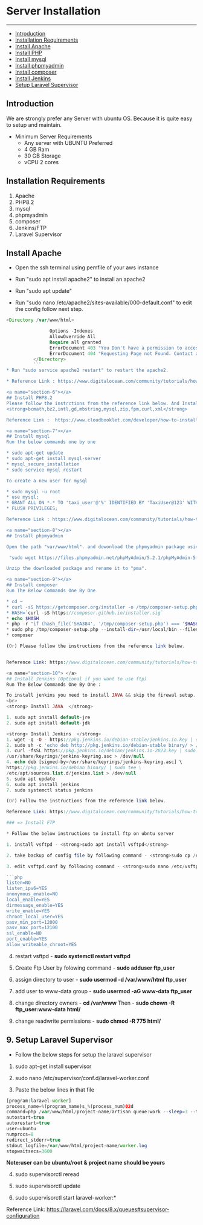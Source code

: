# Server Installation

---

- [Introduction](#section-1)
- [Installation Requirements](#section-2)
- [Install Apache](#section-5)
- [Install PHP](#section-6)
- [Install mysql](#section-7)
- [Install phpmyadmin](#section-8)
- [Install composer](#section-9)
- [Install Jenkins](#section-10)
- [Setup Laravel Supervisor](#section-12)

<a name="section-1"></a>
## Introduction

We are strongly prefer any Server with ubuntu OS. Because it is quite easy to setup and maintain.

* Minimum Server Requirements
    * Any server with UBUNTU Preferred
    * 4 GB Ram
    * 30 GB Storage
    * vCPU 2 cores

<a name="section-2"></a>
## Installation Requirements

1. Apache
2. PHP8.2
3. mysql
4. phpmyadmin
5. composer
6. Jenkins/FTP
7. Laravel Supervisor


<a name="section-3"></a>

<a name="section-5"></a>
## Install Apache

* Open the ssh terminal using pemfile of your aws instance

* Run "sudo apt install apache2" to install an apache2

* Run "sudo apt update"

* Run "sudo nano /etc/apache2/sites-available/000-default.conf" to edit the config follow next step.

```php
<Directory /var/www/html>

                Options -Indexes
                AllowOverride All
                Require all granted
                ErrorDocument 403 "You Don't have a permission to access this URL"
                ErrorDocument 404 "Requesting Page not Found. Contact admin for further details"
          </Directory>
          ```
* Run "sudo service apache2 restart" to restart the apache2.

* Reference Link : https://www.digitalocean.com/community/tutorials/how-to-install-the-apache-web-server-on-ubuntu-20-04

<a name="section-6"></a>
## Install PHP8.2
Please follow the instrctions from the reference link below. And Install the php extensions below.
<strong>bcmath,bz2,intl,gd,mbstring,mysql,zip,fpm,curl,xml</strong>

Reference Link :  https://www.cloudbooklet.com/developer/how-to-install-or-upgrade-php-8-2-on-ubuntu-22-04

<a name="section-7"></a>
## Install mysql
Run the below commands one by one

* sudo apt-get update
* sudo apt-get install mysql-server
* mysql_secure_installation
* sudo service mysql restart

To create a new user for mysql

* sudo mysql -u root
* use mysql;
* GRANT ALL ON *.* TO 'taxi_user'@'%' IDENTIFIED BY 'TaxiUser@123' WITH GRANT OPTION;
* FLUSH PRIVILEGES;

Reference Link : https://www.digitalocean.com/community/tutorials/how-to-install-mysql-on-ubuntu-20-04

<a name="section-8"></a>
## Install phpmyadmin

Open the path "var/www/html". and dowonload the phpmyadmin package using below command.

 "sudo wget https://files.phpmyadmin.net/phpMyAdmin/5.2.1/phpMyAdmin-5.2.1-all-languages.zip"

Unzip the downloaded package and rename it to "pma".

<a name="section-9"></a>
## Install composer
Run The Below Commands One By One

* cd ~
* curl -sS https://getcomposer.org/installer -o /tmp/composer-setup.php
* HASH=`curl -sS https://composer.github.io/installer.sig`
* echo $HASH 
* php -r "if (hash_file('SHA384', '/tmp/composer-setup.php') === '$HASH') { echo 'Installer verified'; } else { echo 'Installer corrupt'; unlink('composer-setup.php'); } echo PHP_EOL;"
* sudo php /tmp/composer-setup.php --install-dir=/usr/local/bin --filename=composer
* composer

(Or) Please follow the instructions from the reference link below.


Reference Link: https://www.digitalocean.com/community/tutorials/how-to-install-and-use-composer-on-ubuntu-20-04

<a name="section-10"> </a>
## Install Jenkins (Optional if you want to use ftp)
Run The Below Commands One By One :

To install jenkins you need to install JAVA && skip the firewal setup. 
<br>
<strong> Install JAVA  </strong>

1. sudo apt install default-jre
2. sudo apt install default-jdk

<strong> Install Jenkins  </strong>
1. wget -q -O - https://pkg.jenkins.io/debian-stable/jenkins.io.key | sudo apt-key add -
2. sudo sh -c 'echo deb http://pkg.jenkins.io/debian-stable binary/ > /etc/apt/sources.list.d/jenkins.list'
3. curl -fsSL https://pkg.jenkins.io/debian/jenkins.io-2023.key | sudo tee \
/usr/share/keyrings/jenkins-keyring.asc > /dev/null
4. echo deb [signed-by=/usr/share/keyrings/jenkins-keyring.asc] \
https://pkg.jenkins.io/debian binary/ | sudo tee \
/etc/apt/sources.list.d/jenkins.list > /dev/null  
5. sudo apt update
6. sudo apt install jenkins
7. sudo systemctl status jenkins

(Or) Follow the instructions from the reference link below.

Reference Link: https://www.digitalocean.com/community/tutorials/how-to-install-jenkins-on-ubuntu-20-04

### => Install FTP

* Follow the below instructions to install ftp on ubntu server

1. install vsftpd - <strong>sudo apt install vsftpd</strong>

2. take backup of config file by following command - <strong>sudo cp /etc/vsftpd.conf /etc/vsftpd.conf.bak</strong>

3. edit vsftpd.conf by following command - <strong>sudo nano /etc/vsftpd.conf</strong> and add the below lines at bottom of the file and save the file.

```php
listen=NO
listen_ipv6=YES
anonymous_enable=NO
local_enable=YES
dirmessage_enable=YES
write_enable=YES
chroot_local_user=YES
pasv_min_port=12000
pasv_max_port=12100
ssl_enable=NO
port_enable=YES
allow_writeable_chroot=YES
```

4. restart vsftpd - <strong>sudo systemctl restart vsftpd</strong>

5. Create Ftp User by folowing command - <strong> sudo adduser ftp_user</strong>

6. assign directory to user - <strong> sudo usermod -d /var/www/html ftp_user</strong>

7. add user to www-data group - <strong> sudo usermod -aG www-data ftp_user </strong>

8. change directory owners - <strong> cd /var/www </strong> Then - <strong> sudo chown -R ftp_user:www-data html/</strong>

9. change readwrite permissions - <strong>sudo chmod -R 775 html/ </strong>

<a name="section-12"> </a>
## 9. Setup Laravel Supervisor

* Follow the below steps for setup the laravel supervisor

1. sudo apt-get install supervisor

2. sudo nano /etc/supervisor/conf.d/laravel-worker.conf

3. Paste the below lines in that file

```php
[program:laravel-worker]
process_name=%(program_name)s_%(process_num)02d
command=php /var/www/html/project-name/artisan queue:work --sleep=3 --tries=3
autostart=true
autorestart=true
user=ubuntu
numprocs=8
redirect_stderr=true
stdout_logfile=/var/www/html/project-name/worker.log
stopwaitsecs=3600
```

<strong>Note:user can be ubuntu/root & project name should be yours</strong>

4. sudo supervisorctl reread

5. sudo supervisorctl update

6. sudo supervisorctl start laravel-worker:*

Reference Link: https://laravel.com/docs/8.x/queues#supervisor-configuration

